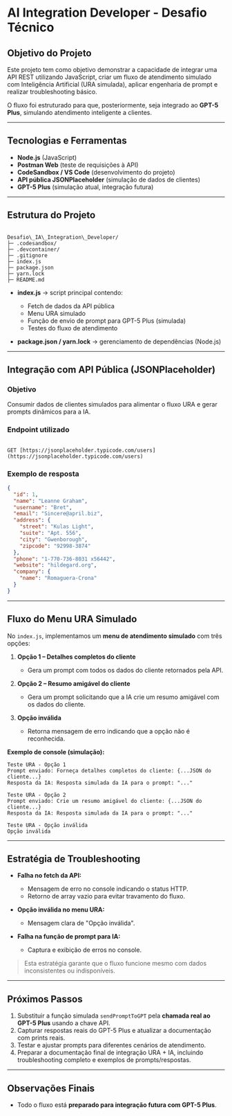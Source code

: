 # AI Integration Developer - Desafio Técnico

## Objetivo do Projeto
Este projeto tem como objetivo demonstrar a capacidade de integrar uma API REST utilizando JavaScript, criar um fluxo de atendimento simulado com Inteligência Artificial (URA simulada), aplicar engenharia de prompt e realizar troubleshooting básico.  

O fluxo foi estruturado para que, posteriormente, seja integrado ao **GPT-5 Plus**, simulando atendimento inteligente a clientes.

---

## Tecnologias e Ferramentas
- **Node.js** (JavaScript)  
- **Postman Web** (teste de requisições à API)  
- **CodeSandbox / VS Code** (desenvolvimento do projeto)  
- **API pública JSONPlaceholder** (simulação de dados de clientes)  
- **GPT-5 Plus** (simulação atual, integração futura)  

---

## Estrutura do Projeto

```

Desafio\_IA\_Integration\_Developer/
├─ .codesandbox/
├─ .devcontainer/
├─ .gitignore
├─ index.js
├─ package.json
├─ yarn.lock
├─ README.md

```

- **index.js** → script principal contendo:  
  - Fetch de dados da API pública  
  - Menu URA simulado  
  - Função de envio de prompt para GPT-5 Plus (simulada)  
  - Testes do fluxo de atendimento  

- **package.json / yarn.lock** → gerenciamento de dependências (Node.js)  

---

## Integração com API Pública (JSONPlaceholder)

### Objetivo
Consumir dados de clientes simulados para alimentar o fluxo URA e gerar prompts dinâmicos para a IA.  

### Endpoint utilizado
```

GET [https://jsonplaceholder.typicode.com/users](https://jsonplaceholder.typicode.com/users)

````

### Exemplo de resposta
```json
{
  "id": 1,
  "name": "Leanne Graham",
  "username": "Bret",
  "email": "Sincere@april.biz",
  "address": {
    "street": "Kulas Light",
    "suite": "Apt. 556",
    "city": "Gwenborough",
    "zipcode": "92998-3874"
  },
  "phone": "1-770-736-8031 x56442",
  "website": "hildegard.org",
  "company": {
    "name": "Romaguera-Crona"
  }
}
````

---

## Fluxo do Menu URA Simulado

No `index.js`, implementamos um **menu de atendimento simulado** com três opções:

1. **Opção 1 – Detalhes completos do cliente**

   * Gera um prompt com todos os dados do cliente retornados pela API.

2. **Opção 2 – Resumo amigável do cliente**

   * Gera um prompt solicitando que a IA crie um resumo amigável com os dados do cliente.

3. **Opção inválida**

   * Retorna mensagem de erro indicando que a opção não é reconhecida.

**Exemplo de console (simulação):**

```
Teste URA - Opção 1
Prompt enviado: Forneça detalhes completos do cliente: {...JSON do cliente...}
Resposta da IA: Resposta simulada da IA para o prompt: "..."

Teste URA - Opção 2
Prompt enviado: Crie um resumo amigável do cliente: {...JSON do cliente...}
Resposta da IA: Resposta simulada da IA para o prompt: "..."

Teste URA - Opção inválida
Opção inválida
```

---

## Estratégia de Troubleshooting

* **Falha no fetch da API:**

  * Mensagem de erro no console indicando o status HTTP.
  * Retorno de array vazio para evitar travamento do fluxo.

* **Opção inválida no menu URA:**

  * Mensagem clara de "Opção inválida".

* **Falha na função de prompt para IA:**

  * Captura e exibição de erros no console.

> Esta estratégia garante que o fluxo funcione mesmo com dados inconsistentes ou indisponíveis.

---

## Próximos Passos

1. Substituir a função simulada `sendPromptToGPT` pela **chamada real ao GPT-5 Plus** usando a chave API.
2. Capturar respostas reais do GPT-5 Plus e atualizar a documentação com prints reais.
3. Testar e ajustar prompts para diferentes cenários de atendimento.
4. Preparar a documentação final de integração URA + IA, incluindo troubleshooting completo e exemplos de prompts/respostas.

---

## Observações Finais
* Todo o fluxo está **preparado para integração futura com GPT-5 Plus**.